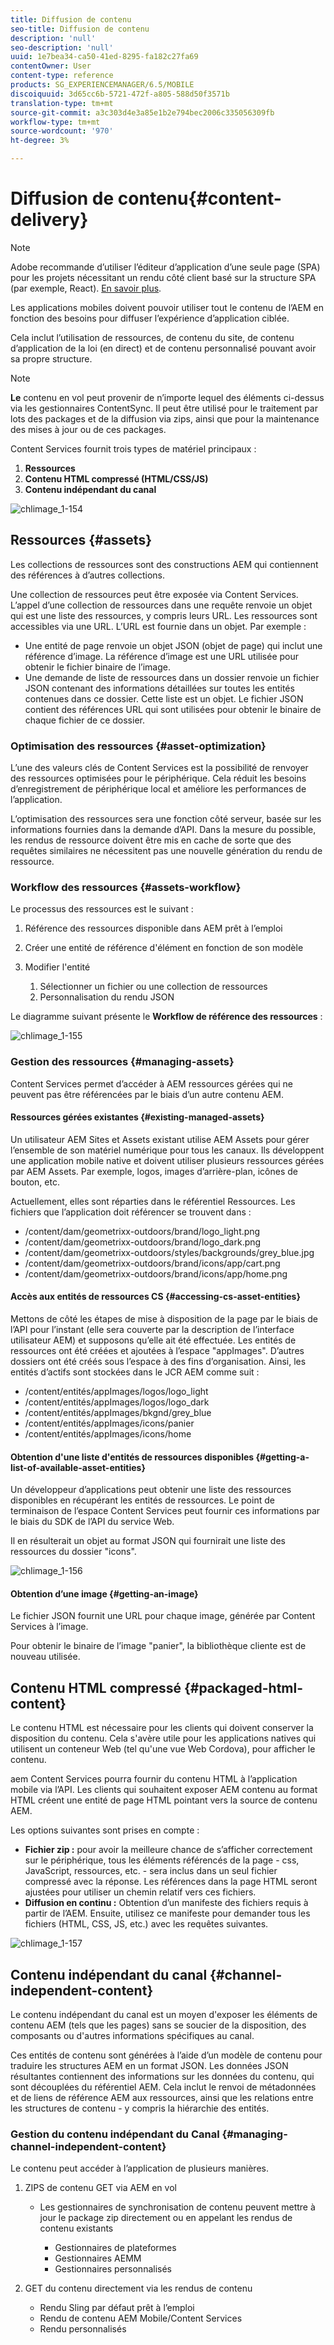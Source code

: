 ```yaml
---
title: Diffusion de contenu
seo-title: Diffusion de contenu
description: 'null'
seo-description: 'null'
uuid: 1e7bea34-ca50-41ed-8295-fa182c27fa69
contentOwner: User
content-type: reference
products: SG_EXPERIENCEMANAGER/6.5/MOBILE
discoiquuid: 3d65cc6b-5721-472f-a805-588d50f3571b
translation-type: tm+mt
source-git-commit: a3c303d4e3a85e1b2e794bec2006c335056309fb
workflow-type: tm+mt
source-wordcount: '970'
ht-degree: 3%

---
```



# Diffusion de contenu{#content-delivery}

>[!NOTE]
>
>Adobe recommande d’utiliser l’éditeur d’application d’une seule page (SPA) pour les projets nécessitant un rendu côté client basé sur la structure SPA (par exemple, React). [En savoir plus](/help/sites-developing/spa-overview.md).

Les applications mobiles doivent pouvoir utiliser tout le contenu de l’AEM en fonction des besoins pour diffuser l’expérience d’application ciblée.

Cela inclut l’utilisation de ressources, de contenu du site, de contenu d’application de la loi (en direct) et de contenu personnalisé pouvant avoir sa propre structure.

>[!NOTE]
>
>**Le** contenu en vol peut provenir de n’importe lequel des éléments ci-dessus via les gestionnaires ContentSync. Il peut être utilisé pour le traitement par lots des packages et de la diffusion via zips, ainsi que pour la maintenance des mises à jour ou de ces packages.

Content Services fournit trois types de matériel principaux :

1. **Ressources**
1. **Contenu HTML compressé (HTML/CSS/JS)**
1. **Contenu indépendant du canal**

![chlimage_1-154](assets/chlimage_1-154.png)

## Ressources {#assets}

Les collections de ressources sont des constructions AEM qui contiennent des références à d’autres collections.

Une collection de ressources peut être exposée via Content Services. L’appel d’une collection de ressources dans une requête renvoie un objet qui est une liste des ressources, y compris leurs URL. Les ressources sont accessibles via une URL. L’URL est fournie dans un objet. Par exemple :

* Une entité de page renvoie un objet JSON (objet de page) qui inclut une référence d’image. La référence d’image est une URL utilisée pour obtenir le fichier binaire de l’image.
* Une demande de liste de ressources dans un dossier renvoie un fichier JSON contenant des informations détaillées sur toutes les entités contenues dans ce dossier. Cette liste est un objet. Le fichier JSON contient des références URL qui sont utilisées pour obtenir le binaire de chaque fichier de ce dossier.

### Optimisation des ressources {#asset-optimization}

L’une des valeurs clés de Content Services est la possibilité de renvoyer des ressources optimisées pour le périphérique. Cela réduit les besoins d’enregistrement de périphérique local et améliore les performances de l’application.

L’optimisation des ressources sera une fonction côté serveur, basée sur les informations fournies dans la demande d’API. Dans la mesure du possible, les rendus de ressource doivent être mis en cache de sorte que des requêtes similaires ne nécessitent pas une nouvelle génération du rendu de ressource.

### Workflow des ressources {#assets-workflow}

Le processus des ressources est le suivant :

1. Référence des ressources disponible dans AEM prêt à l’emploi
1. Créer une entité de référence d&#39;élément en fonction de son modèle
1. Modifier l&#39;entité

   1. Sélectionner un fichier ou une collection de ressources
   1. Personnalisation du rendu JSON

Le diagramme suivant présente le **Workflow de référence des ressources** :

![chlimage_1-155](assets/chlimage_1-155.png)

### Gestion des ressources {#managing-assets}

Content Services permet d’accéder à AEM ressources gérées qui ne peuvent pas être référencées par le biais d’un autre contenu AEM.

#### Ressources gérées existantes {#existing-managed-assets}

Un utilisateur AEM Sites et Assets existant utilise AEM Assets pour gérer l’ensemble de son matériel numérique pour tous les canaux. Ils développent une application mobile native et doivent utiliser plusieurs ressources gérées par AEM Assets. Par exemple, logos, images d’arrière-plan, icônes de bouton, etc.

Actuellement, elles sont réparties dans le référentiel Ressources. Les fichiers que l’application doit référencer se trouvent dans :

* /content/dam/geometrixx-outdoors/brand/logo_light.png
* /content/dam/geometrixx-outdoors/brand/logo_dark.png
* /content/dam/geometrixx-outdoors/styles/backgrounds/grey_blue.jpg
* /content/dam/geometrixx-outdoors/brand/icons/app/cart.png
* /content/dam/geometrixx-outdoors/brand/icons/app/home.png

#### Accès aux entités de ressources CS {#accessing-cs-asset-entities}

Mettons de côté les étapes de mise à disposition de la page par le biais de l’API pour l’instant (elle sera couverte par la description de l’interface utilisateur AEM) et supposons qu’elle ait été effectuée. Les entités de ressources ont été créées et ajoutées à l’espace &quot;appImages&quot;. D’autres dossiers ont été créés sous l’espace à des fins d’organisation. Ainsi, les entités d’actifs sont stockées dans le JCR AEM comme suit :

* /content/entités/appImages/logos/logo_light
* /content/entités/appImages/logos/logo_dark
* /content/entités/appImages/bkgnd/grey_blue
* /content/entités/appImages/icons/panier
* /content/entités/appImages/icons/home

#### Obtention d&#39;une liste d&#39;entités de ressources disponibles {#getting-a-list-of-available-asset-entities}

Un développeur d’applications peut obtenir une liste des ressources disponibles en récupérant les entités de ressources. Le point de terminaison de l’espace Content Services peut fournir ces informations par le biais du SDK de l’API du service Web.

Il en résulterait un objet au format JSON qui fournirait une liste des ressources du dossier &quot;icons&quot;.

![chlimage_1-156](assets/chlimage_1-156.png)

#### Obtention d’une image {#getting-an-image}

Le fichier JSON fournit une URL pour chaque image, générée par Content Services à l’image.

Pour obtenir le binaire de l’image &quot;panier&quot;, la bibliothèque cliente est de nouveau utilisée.

## Contenu HTML compressé {#packaged-html-content}

Le contenu HTML est nécessaire pour les clients qui doivent conserver la disposition du contenu. Cela s&#39;avère utile pour les applications natives qui utilisent un conteneur Web (tel qu&#39;une vue Web Cordova), pour afficher le contenu.

aem Content Services pourra fournir du contenu HTML à l’application mobile via l’API. Les clients qui souhaitent exposer AEM contenu au format HTML créent une entité de page HTML pointant vers la source de contenu AEM.

Les options suivantes sont prises en compte :

* **Fichier zip :** pour avoir la meilleure chance de s’afficher correctement sur le périphérique, tous les éléments référencés de la page - css, JavaScript, ressources, etc. - sera inclus dans un seul fichier compressé avec la réponse. Les références dans la page HTML seront ajustées pour utiliser un chemin relatif vers ces fichiers.
* **Diffusion en continu :** Obtention d’un manifeste des fichiers requis à partir de l’AEM. Ensuite, utilisez ce manifeste pour demander tous les fichiers (HTML, CSS, JS, etc.) avec les requêtes suivantes.

![chlimage_1-157](assets/chlimage_1-157.png)

## Contenu indépendant du canal {#channel-independent-content}

Le contenu indépendant du canal est un moyen d&#39;exposer les éléments de contenu AEM (tels que les pages) sans se soucier de la disposition, des composants ou d&#39;autres informations spécifiques au canal.

Ces entités de contenu sont générées à l’aide d’un modèle de contenu pour traduire les structures AEM en un format JSON. Les données JSON résultantes contiennent des informations sur les données du contenu, qui sont découplées du référentiel AEM. Cela inclut le renvoi de métadonnées et de liens de référence AEM aux ressources, ainsi que les relations entre les structures de contenu - y compris la hiérarchie des entités.

### Gestion du contenu indépendant du Canal {#managing-channel-independent-content}

Le contenu peut accéder à l’application de plusieurs manières.

1. ZIPS de contenu GET via AEM en vol

   * Les gestionnaires de synchronisation de contenu peuvent mettre à jour le package zip directement ou en appelant les rendus de contenu existants

      * Gestionnaires de plateformes
      * Gestionnaires AEMM
      * Gestionnaires personnalisés

1. GET du contenu directement via les rendus de contenu

   * Rendu Sling par défaut prêt à l’emploi
   * Rendu de contenu AEM Mobile/Content Services
   * Rendu personnalisés

